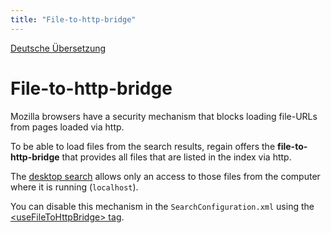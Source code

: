 ```yaml
---
title: "File-to-http-bridge"
---
```


[Deutsche Übersetzung](/de/features/file-to-http-bridge/)

File-to-http-bridge
===================

Mozilla browsers have a security mechanism that blocks loading file-URLs from pages loaded via http.

To be able to load files from the search results, regain offers the **file-to-http-bridge** that provides all files that are listed in the index via http.

The [desktop search](/en/project_info/variant_comparison/) allows only an access to those files from the computer where it is running (`localhost`).

You can disable this mechanism in the `SearchConfiguration.xml` using the [&lt;useFileToHttpBridge&gt; tag](/en/config/searchconfiguration_xml/#usefiletohttpbridge-tag).
